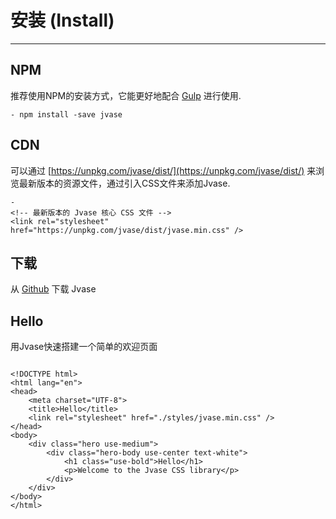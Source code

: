 # 安装 (Install)
***

## NPM
推荐使用NPM的安装方式，它能更好地配合 [Gulp](https://gulpjs.com/) 进行使用.
```
- npm install -save jvase
```

## CDN
可以通过 [https://unpkg.com/jvase/dist/](https://unpkg.com/jvase/dist/) 来浏览最新版本的资源文件，通过引入CSS文件来添加Jvase.
```
- 
<!-- 最新版本的 Jvase 核心 CSS 文件 -->
<link rel="stylesheet" href="https://unpkg.com/jvase/dist/jvase.min.css" />
```

## 下载
从 [Github](https://github.com//focci/jvase/archive/master.zip) 下载 Jvase

## Hello
用Jvase快速搭建一个简单的欢迎页面

```

<!DOCTYPE html>
<html lang="en">
<head>
    <meta charset="UTF-8">
    <title>Hello</title>
    <link rel="stylesheet" href="./styles/jvase.min.css" />
</head>
<body>
    <div class="hero use-medium">
        <div class="hero-body use-center text-white">
            <h1 class="use-bold">Hello</h1>
            <p>Welcome to the Jvase CSS library</p>
        </div>
    </div>
</body>
</html>
```
